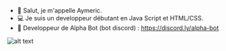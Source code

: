 - 👋 Salut, je m'appelle Aymeric.
- 💻 Je suis un developpeur débutant en Java Script et HTML/CSS.
- 🤖 Developpeur de Alpha Bot (bot discord) : https://discord.ly/alpha-bot



![alt text](https://s1.qwant.com/thumbr/474x266/0/5/8b172a75945057afd104ecd48c78e7bca75d5e165da9a21a2d84d73746f4f6/th.jpg?u=https%3A%2F%2Ftse2.mm.bing.net%2Fth%3Fid%3DOIP.30fuPl3x9KvMB2ZYW0k7owHaEK%26pid%3DApi&q=0&b=1&p=0&a=0)

